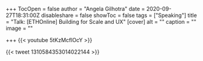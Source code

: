 +++
TocOpen = false
author = "Angela Gilhotra"
date = 2020-09-27T18:31:00Z
disableshare = false
showToc = false
tags = ["Speaking"]
title = "Talk: [ETHOnline] Building for Scale and UX"
[cover]
alt = ""
caption = ""
image = ""

+++
{{< youtube 5tKzMcflOcY >}}

{{< tweet 1310584353014022144 >}}